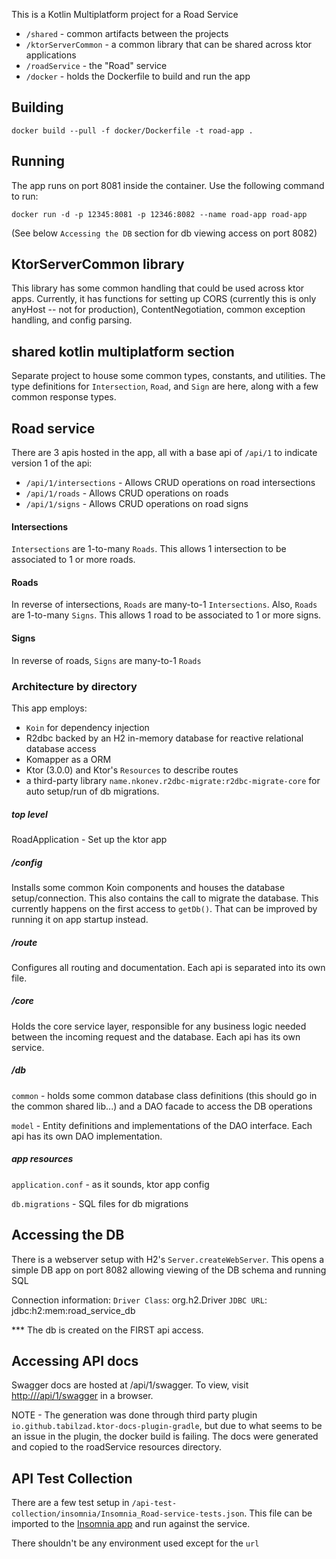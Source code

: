 This is a Kotlin Multiplatform project for a Road Service

* `/shared` - common artifacts between the projects
* `/ktorServerCommon` - a common library that can be shared across ktor applications
* `/roadService` - the "Road" service
* `/docker` - holds the Dockerfile to build and run the app

## Building
```
docker build --pull -f docker/Dockerfile -t road-app .
```

## Running
The app runs on port 8081 inside the container. Use the following command to run:
```
docker run -d -p 12345:8081 -p 12346:8082 --name road-app road-app
```

(See below `Accessing the DB` section for db viewing access on port 8082)

## KtorServerCommon library
This library has some common handling that could be used across ktor apps. Currently, it has
functions for setting up CORS (currently this is only anyHost -- not for production),
ContentNegotiation, common exception handling, and config parsing.

## shared kotlin multiplatform section
Separate project to house some common types, constants, and utilities. The type definitions for
`Intersection`, `Road`, and `Sign` are here, along with a few common response types.

## Road service 

There are 3 apis hosted in the app, all with a base api of `/api/1` to indicate version 1 of the api:
- `/api/1/intersections` - Allows CRUD operations on road intersections
- `/api/1/roads` - Allows CRUD operations on roads
- `/api/1/signs` - Allows CRUD operations on road signs

#### Intersections
`Intersections` are 1-to-many `Roads`. This allows 1 intersection to be associated to 1 or more roads.

#### Roads
In reverse of intersections, `Roads` are many-to-1 `Intersections`. 
Also, `Roads` are 1-to-many `Signs`. This allows 1 road to be associated to 1 or more signs.

#### Signs
In reverse of roads, `Signs` are many-to-1 `Roads`


### Architecture by directory
This app employs:
- `Koin` for dependency injection
- R2dbc backed by an H2 in-memory database for reactive relational database access
- Komapper as a ORM
- Ktor (3.0.0) and Ktor's `Resources` to describe routes
- a third-party library `name.nkonev.r2dbc-migrate:r2dbc-migrate-core` for auto setup/run of db migrations.

##### top level 
RoadApplication - Set up the ktor app 

##### /config
Installs some common Koin components and houses the database setup/connection. This also contains
the call to migrate the database. This currently happens on the first access to `getDb()`. That can
be improved by running it on app startup instead. 

##### /route
Configures all routing and documentation. Each api is separated into its own file. 

##### /core
Holds the core service layer, responsible for any business logic needed between the incoming request
and the database. Each api has its own service. 

##### /db
`common` - holds some common database class definitions (this should go in the common shared lib...) and a DAO facade to access the DB operations

`model` - Entity definitions and implementations of the DAO interface. Each api has its own DAO implementation. 

##### app resources
`application.conf` - as it sounds, ktor app config

`db.migrations` - SQL files for db migrations

## Accessing the DB
There is a webserver setup with H2's `Server.createWebServer`. This opens a simple DB app on port 8082
allowing viewing of the DB schema and running SQL

Connection information:
`Driver Class`: org.h2.Driver
`JDBC URL`: jdbc:h2:mem:road_service_db

*** The db is created on the FIRST api access.

## Accessing API docs
Swagger docs are hosted at /api/1/swagger. To view, visit [http://<host>/api/1/swagger]() in a browser.

NOTE - The generation was done through third party plugin `io.github.tabilzad.ktor-docs-plugin-gradle`, but
due to what seems to be an issue in the plugin, the docker build is failing. The docs were generated
and copied to the roadService resources directory.

## API Test Collection
There are a few test setup in `/api-test-collection/insomnia/Insomnia_Road-service-tests.json`. This
file can be imported to the [Insomnia app](https://insomnia.rest/) and run against the service. 

There shouldn't be any environment used except for the `url`
